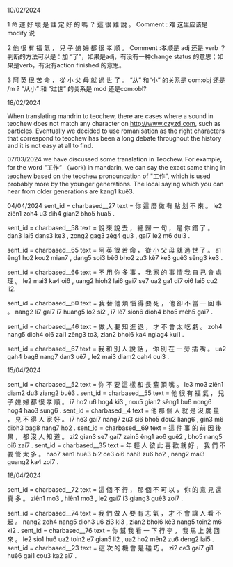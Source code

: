 10/02/2024

1 命 運 好 壞 是 註 定 好 的 嗎 ？ 這 很 難 說 。 
Comment : 难 这里应该是modify 说

2 他 很 有 福 氣 ， 兒 子 媳 婦 都 很 孝 順 。 
Comment :孝顺是 adj 还是 verb ？
判断的方法可以是：加 “了”，如果是adj，有没有一种change status 的意思；如果是verb，有没有action finished 的意思。

3 阿 英 很 苦 命 ， 從 小 父 母 就 過 世 了 。 
“从” 和“小” 的关系是 com:obj 还是 /m ? “从小” 和 “过世” 的关系是 mod 还是com:obl? 

18/02/2024

When translating mandrin to teochew, there are cases where a sound in teochew does not match any character on http://www.czyzd.com, such as particles. Eventually we decided to use romanisation as the right characters that correspond to teochew has been a long debate throughout the history and it is not easy at all to find. 

07/03/2024
we have discussed some translation in Teochew. For example, for the word "工作“ （work) in mandarin, we can say the exact same thing in teochew based on the teochew pronouncation of "工作", which is used probably more by the younger generations. The local saying which you can hear from older generations are kang1 kuê3.







04/04/2024
sent_id = charbased__27
text = 你 這 麼 做 有 點 划 不 來 。
         le2 ziên1 zoh4 u3 dih4 gian2 bho5 hua5 .

sent_id = charbased__58
text = 說 來 說 去 ， 總 歸 一 句 ， 是 你 錯 了 。
         dan3 lai5 dans3 ke3 , zong2 gag3 zêg4 gu3 , gai7 le2 m6 dui3 .

sent_id = charbased__65
text = 阿 英 很 苦 命 ， 從 小 父 母 就 過 世 了 。
         a1 êng1 ho2 kou2 mian7 ,  dang5 soi3 bê6 bho2 zu3 kê7 ke3 guê3 sêng3 ke3 . 

sent_id = charbased__66
text = 不 用 你 多 事 ， 我 家 的 事 情 我 自 己 會 處 理 。
         le2 mai3 ka4 oi6 , uang2 hioh2 lai6 gai7 se7 ua2 ga1 di7 oi6 lai5 cu2 li2. 

sent_id = charbased__60
text = 我 替 他 煩 惱 得 要 死 ， 他 卻 不 當 一 回 事 。
         nang2 li7 gai7 i7 huang5 lo2 si2 , i7 lê7 sion6 dioh4 bho5 mêh5 gai7 .

sent_id = charbased__46
text = 做 人 要 知 進 退 ， 才 不 會 太 吃 虧 。
        zoh4 nang5 dioh4 oi6 zai1 zêng3 to3, zian2 bhoi6 ka4 ngiag4 kui1 . 

sent_id = charbased__67
text = 我 和 別 人 說 話 ， 你 別 在 一 旁 插 嘴 。
         ua2 gah4 bag8 nang7 dan3 uê7 , le2 mai3 diam2 cah4 cui3 .
         

15/04/2024

sent_id = charbased__52
text = 你 不 要 這 樣 和 長 輩 頂 嘴 。
         le3 mo3 ziên1 diam2 du3 ziang2 buê3 .
sent_id = charbased__55
text = 他 很 有 福 氣 ， 兒 子 媳 婦 都 很 孝 順 。
         i7 ho2 u6 hog4 ki3 , nou5 gian2 sêng1 bu6 nong6 hog4 hao3 sung6 .
sent_id = charbased__4
text = 他 那 個 人 就 是 沒 度 量 ， 見 不 得 人 家 好 。
         i7 he3 gai7 nang7 zu3 si6 bho5 dou2 liang6 , gin3 m6 dioh3 bag8 nang7 ho2 .
sent_id = charbased__69
text = 這 件 事 的 前 因 後 果 ， 都 沒 人 知 道 。
         zi2 gian3 se7 gai7 zain5 êng1 ao6 guê2 , bho5 nang5 oi6 zai7 .
sent_id = charbased__35
text = 年 輕 人 彼 此 喜 歡 就 好 ， 我 們 不 要 管 太 多 。
         hao7 sên1 huê3 bi2 ce3 oi6 hah8  zu6 ho2 , nang2 mai3 guang2 ka4 zoi7 .

18/04/2024

sent_id = charbased__72
text = 這 個 不 行 ， 那 個 不 可 以 ， 你 的 意 見 還 真 多 。
         ziên1 mo3 , hiên1 mo3 , le2 gai7 i3 giang3 guê3 zoi7 . 

sent_id = charbased__74
text = 我 們 做 人 要 有 志 氣 ， 才 不 會 讓 人 看 不 起 。
         nang2 zoh4 nang5 dioh3 u6 zi3 ki3 , zian2 bhoi6 kê3 nang5 toin2 m6 ki2 . 
sent_id = charbased__76
text = 你 幫 我 看 一 下 行 李 ， 我 馬 上 就 回 來 。
         le2 sio1 hu6 ua2 toin2 e7 gian5 li2 , ua2 ho2 mên2 zu6 deng2 lai5 .
sent_id = charbased__23
text = 這 次 的 機 會 是 碰 巧 。
         zi2 ce3 gai7 gi1 huê6 gai1 cou3 ka2 ai7 .
